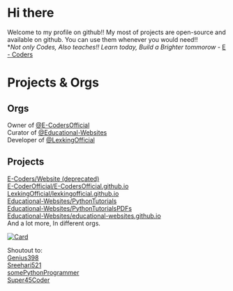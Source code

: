 # Hi there
Welcome to my profile on github!! My most of projects are open-source and available on github. You can use them whenever you would need!!<br>
**Not only Codes, Also teaches!! Learn today, Build a Brighter tommorow* - [E - Coders](https://www.youtube.com/channel/UCfTTIgSYOwY3gmCI7YhisEA)<br>

# Projects & Orgs

## Orgs
Owner of <a href="https://github.com/e-codersofficial" target="_blank">@E-CodersOfficial</a><br>
Curator of <a href="https://github.com/educational-websites" target="_blank">@Educational-Websites</a><br>
Developer of <a href="https://github.com/lexkingofficial" target="_blank">@LexkingOfficial</a><br>

## Projects
<a href="https://github.com/e-coder/Website" target="_blank">E-Coders/Website (deprecated)<br></a>
<a href="https://github.com/e-codersofficial/e-codersofficial.github.io" target="_blank">E-CoderOfficial/E-CodersOfficial.github.io<br></a>
<a href="https://github.com/lexkingofficial/lexkingofficial.github.io" target="_blank">LexkingOfficial/lexkingofficial.github.io<br></a>
<a href="https://github.com/educational-websites/PythonTutorials" target="_blank">Educational-Websites/PythonTutorials<br></a>
<a href="https://github.com/educational-websites/PythonTutorialsPDFs" target="_blank">Educational-Websites/PythonTutorialsPDFs<br></a>
<a href="https://github.com/educational-websites/educational-websites.github.io" target="_blank">Educational-Websites/educational-websites.github.io<br></a>
And a lot more, In different orgs.

[![Card](https://github.com/e-coders/e-coders/blob/e73eee0c209d1b40ad6fc459bce14ff9d28171be/card.svg)](https://github.com/e-coders/e-coders/blob/e73eee0c209d1b40ad6fc459bce14ff9d28171be/card.svg)

Shoutout to:
<br>
<a href="https://github.com/Genius398" target="blank_">Genius398</a>
<br>
<a href="https://github.com/Sreehari521" target="blank_">Sreehari521</a>
<br>
<a href="https://github.com/somePythonProgrammer" target="blank_">somePythonProgrammer</a>
<br>
<a href="https://github.com/Super45Coder" target="blank_">Super45Coder</a>
